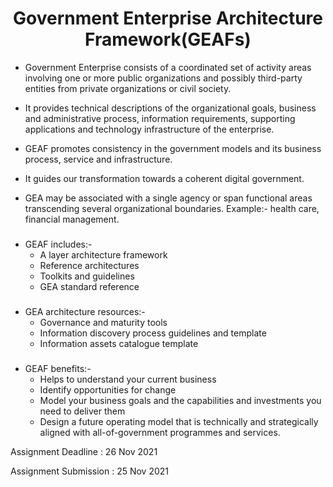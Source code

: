 ### <h1 align="center">Government Enterprise Architecture Framework(GEAFs)</h1>

- Government Enterprise consists of a coordinated set of activity areas involving one or more public organizations and possibly third-party entities from private organizations or civil society.
  
- It provides technical descriptions of the organizational goals, business and administrative process, information requirements, supporting applications and technology infrastructure of the enterprise.
  
- GEAF promotes consistency in the government models and its business process, service and infrastructure.
  
- It guides our transformation towards a coherent digital government.
  
- GEA may be associated with a single agency or span functional areas transcending several organizational boundaries. Example:- health care, financial management.
###
- GEAF includes:-
  - A layer architecture framework
  - Reference architectures
  - Toolkits and guidelines
  - GEA standard reference
###
- GEA architecture resources:-
  - Governance and maturity tools
  - Information discovery process guidelines and template
  - Information assets catalogue template
###
- GEAF benefits:-
  - Helps to understand your current business
  - Identify opportunities for change
  - Model your business goals and the capabilities and investments you need to deliver them
  - Design a future operating model that is technically and strategically aligned with all-of-government programmes and services.

Assignment Deadline : 26 Nov 2021

Assignment Submission : 25 Nov 2021